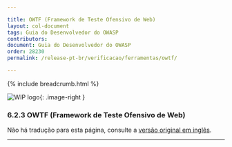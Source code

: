 ```yaml
---

title: OWTF (Framework de Teste Ofensivo de Web)
layout: col-document
tags: Guia do Desenvolvedor do OWASP
contributors:
document: Guia do Desenvolvedor do OWASP
order: 28230
permalink: /release-pt-br/verificacao/ferramentas/owtf/

---
```


{% include breadcrumb.html %}

<style type="text/css">
.image-right {
  height: 180px;
  display: block;
  margin-left: auto;
  margin-right: auto;
  float: right;
}
</style>

![WIP logo](../../../assets/images/dg_wip.png "Trabalho em andamento"){: .image-right }

### 6.2.3 OWTF (Framework de Teste Ofensivo de Web)

Não há tradução para esta página, consulte a [versão original em inglês][release080203].

----

[release080203]: https://github.com/OWASP/www-project-developer-guide/blob/main/draft/08-verification/02-tools/03-owtf.md
